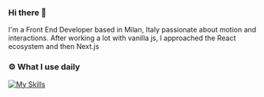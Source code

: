 ### Hi there 👋

I'm a Front End Developer based in Milan, Italy passionate about motion and interactions. After working a lot with vanilla js, I approached the React ecosystem and then Next.js

### ⚙️ What I use daily
[![My Skills](https://skillicons.dev/icons?i=js,react,nextjs,html,pug,css,sass,git)](https://skillicons.dev)

